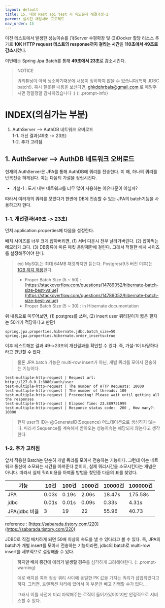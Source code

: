 ```yaml
---
layout: default
title: 15. 대량 Rest api test 시 속도문제 해결과정-2
parent: 실시간 채팅서버 프로젝트
nav_order: 15
---
```

이전 테스트에서 발생한 성능이슈를 (1)Server 수평확장 및 (2)Docker 할당 리소스 추가로 **10K HTTP request 테스트의 response까지 걸리는 시간**을 **110초에서 49초로 감소**시켰다.

이번에는 Spring Jpa Batch를 통해 **49초에서 23초**로 감소시킨다.

> NOTICE
>
> 쿼리튜닝이 아직 생소하기때문에 내용이 정확하지 않을 수 있습니다(특히 JDBC batch!). 혹시 잘못된 내용을 보신다면, ghkdqhrbals@gmail.com 로 메일주시면 정말정말 감사하겠습니다 :)
{: .prompt-info}

# INDEX(의심가는 부분)
1. AuthServer --> AuthDB 네트워크 오버로드    
    1-1. 개선 결과(49초 -> 23초)      
    1-2. 추가 고려점   

## 1. AuthServer --> AuthDB 네트워크 오버로드
현재의 AuthServer은 JPA를 통해 AuthDB에 쿼리를 전송한다. 이 때, 하나의 쿼리를 반복전송 하게된다. 이는 다음의 가설을 정립시킨다.

* 가설-1 : 도커 내부 네트워크를 너무 많이 사용하는 이유때문이 아닐까?

따라서 여러개의 쿼리를 모았다가 한번에 DB에 전송할 수 있는 JPA의 batch기능을 사용하고자 한다.

### 1-1. 개선결과(49초 -> 23초)

먼저 application.properties에 다음을 설정한다.

배치 사이즈를 너무 크게 잡아버리면, (1) 서버 다운시 전부 날라가버린다. (2) 잡아먹는 메모리가 크다. (3) DB종류에 따른 패킷 용량제한에 걸린다. 그래서 적절한 배치 사이즈를 설정해주어야 한다.

> ex) MySQL는 최대 64MB 패킷까지만 듣는다. Postgres(9.5 버전 이후)는 [1GB 까지 허용](https://dba.stackexchange.com/questions/131399/is-there-a-maximum-length-constraint-for-a-postgres-query)한다.
>
> * Proper Batch Size (5 ~ 50) : [https://stackoverflow.com/questions/14789052/hibernate-batch-size-best-value](https://stackoverflow.com/questions/14789052/hibernate-batch-size-best-value)
> * Proper Batch Size (5 ~ 30) : in Hibernate documentation

위 내용으로 미루어보면, (1) postgres를 쓰며, (2) insert user 쿼리길이가 짧은 필자는 50개가 적당하다고 판단!

```
spring.jpa.properties.hibernate.jdbc.batch_size=50
spring.jpa.properties.hibernate.order_inserts=true
```

이후 테스트해본 결과 49->23초의 개선결과를 확인할 수 있다. 즉, 가설-1이 타당하다라고 판단할 수 있다.
> 물론 JPA batch 기능은 multi-row insert가 아닌, 개별 쿼리를 모아서 전송하는 기능이다.

```
test-multiple-http-request | Request url: http://127.0.0.1:8080/auth/user
test-multiple-http-request | The number of HTTP Requests: 10000
test-multiple-http-request | The number of threads: 100
test-multiple-http-request | Proceeding! Please wait until getting all the responses
test-multiple-http-request | Elapsed Time: 23.889751999
test-multiple-http-request | Response status code:  200 , How many?:  10000
```

> 현재 user의 ID는 @GenerateID(Sequence) 어노테이션으로 생성하지 않는다. 따라서 Sequence를 계속해서 받아오는 성능이슈는 해당되지 않는다고 생각한다.

### 1-2. 추가 고려점

앞서 적용한 Batch는 단순히 개별 쿼리를 모아서 전송하는 기능이다. 그런데 이는 네트워크 통신에 소모되는 시간을 아껴준다 뿐이지, 실제 쿼리시간을 소모시킨다는 개념은 아니다. 따라서 실제 쿼리비용을 아껴줄 방법을 찾던중 다음의 표를 찾았다.

| 기능 | 	10건	 | 100건 |	1000건 |	10000건 |	100000건 |
|----|-----------|-------|---------|--------|-------|
|JPA |	0.03s |	0.19s |	2.06s |	18.47s |	175.58s |
| jdbc|	0.01s|	0.01s|	0.09s|	0.33s|	4.31s|
|JPA/jdbc 비율|	3|	19|	22|	55.96|	40.73|

reference : [https://sabarada.tistory.com/220](https://sabarada.tistory.com/220)

JDBC로 직접 배치하게 되면 50배 이상의 속도를 낼 수 있다라고 볼 수 있다. 즉, JPA의 batch가 개별 insert를 모아서 전송하는 기능이라면, jdbc의 batch로 multi-row insert를 세부적으로 설정해줄 수 있다.

> **하지만 배치 중간에 에러가 발생할 경우**를 심각하게 고려해야한다.
{: .prompt-warning}
>
> 예로 배치된 여러 정상 쿼리 사이에 동일한 PK 값을 가지는 쿼리가 삽입되었다고 하자. 그러면, 트랜젝션 처리에 있어서 이 부분만 빼고 진행할 수가 없다...
>
> 그래서 이를 사전에 미리 파악해주는 로직이 들어가있어야지만 안정적으로 서비스할 수 있다.
